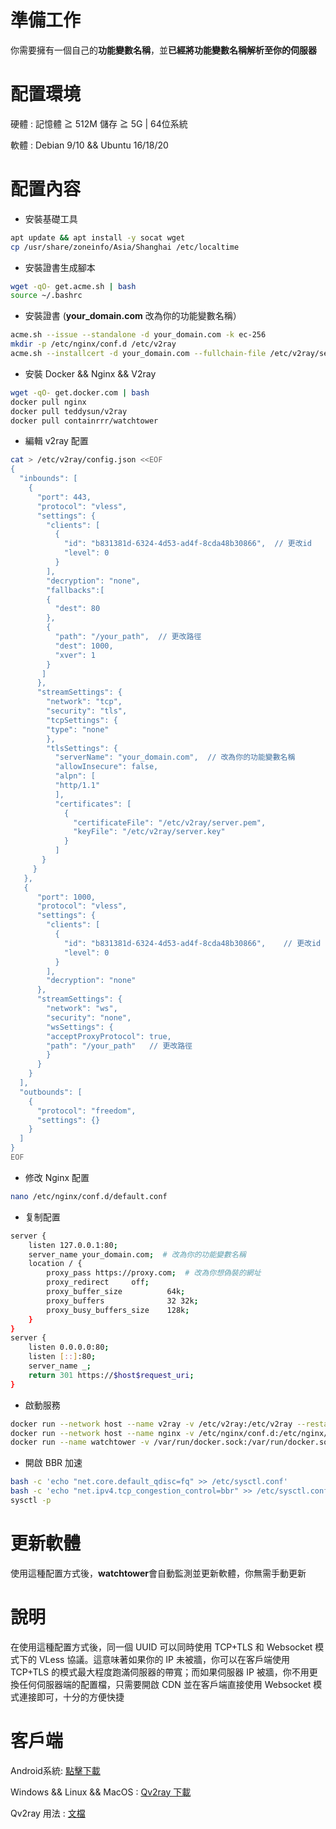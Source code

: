 # 準備工作
你需要擁有一個自己的**功能變數名稱**，並**已經將功能變數名稱解析至你的伺服器**   
# 配置環境
硬體 : 記憶體 ≧ 512M 儲存 ≧ 5G | 64位系統      

軟體 : Debian 9/10 && Ubuntu 16/18/20
# 配置內容
- 安裝基礎工具  
```bash
apt update && apt install -y socat wget    
cp /usr/share/zoneinfo/Asia/Shanghai /etc/localtime
```
- 安裝證書生成腳本  
```bash
wget -qO- get.acme.sh | bash 
source ~/.bashrc
```
- 安裝證書  (**your_domain.com** 改為你的功能變數名稱）
```bash
acme.sh --issue --standalone -d your_domain.com -k ec-256
mkdir -p /etc/nginx/conf.d /etc/v2ray
acme.sh --installcert -d your_domain.com --fullchain-file /etc/v2ray/server.pem --key-file /etc/v2ray/server.key --ecc
```
- 安裝 Docker && Nginx && V2ray 
```bash
wget -qO- get.docker.com | bash
docker pull nginx
docker pull teddysun/v2ray
docker pull containrrr/watchtower
```
- 編輯 v2ray 配置 
```bash
cat > /etc/v2ray/config.json <<EOF
{
  "inbounds": [
    {
      "port": 443,
      "protocol": "vless",
      "settings": {
        "clients": [
          {
            "id": "b831381d-6324-4d53-ad4f-8cda48b30866",  // 更改id
            "level": 0
          }
        ],
        "decryption": "none",
        "fallbacks":[
        {
          "dest": 80
        },
        {
          "path": "/your_path",  // 更改路徑
          "dest": 1000,
          "xver": 1
        }
       ]
      },
      "streamSettings": {
        "network": "tcp",
        "security": "tls",
        "tcpSettings": {
        "type": "none"
        },
        "tlsSettings": {
          "serverName": "your_domain.com",  // 改為你的功能變數名稱
          "allowInsecure": false,
          "alpn": [
          "http/1.1"
          ],
          "certificates": [
            {
              "certificateFile": "/etc/v2ray/server.pem",
              "keyFile": "/etc/v2ray/server.key"
            }
          ]
       }
     }
   },
   {
      "port": 1000,
      "protocol": "vless",
      "settings": {
        "clients": [
          {
            "id": "b831381d-6324-4d53-ad4f-8cda48b30866",    // 更改id
            "level": 0
          }
        ],
        "decryption": "none"
      },
      "streamSettings": {
        "network": "ws",
        "security": "none",
        "wsSettings": {
        "acceptProxyProtocol": true,
        "path": "/your_path"   // 更改路徑
        }
      }
    }
  ],
  "outbounds": [
    {
      "protocol": "freedom",
      "settings": {}
    }
  ]
}
EOF
```
- 修改 Nginx 配置 
```bash
nano /etc/nginx/conf.d/default.conf
```
- 复制配置
```bash
server {
    listen 127.0.0.1:80;
    server_name your_domain.com;  # 改為你的功能變數名稱
    location / {
        proxy_pass https://proxy.com;  # 改為你想偽裝的網址
        proxy_redirect     off;
        proxy_buffer_size          64k; 
        proxy_buffers              32 32k; 
        proxy_busy_buffers_size    128k;  
    }
}
server {
    listen 0.0.0.0:80;
    listen [::]:80;
    server_name _;
    return 301 https://$host$request_uri;
}
```
- 啟動服務 
```bash
docker run --network host --name v2ray -v /etc/v2ray:/etc/v2ray --restart=always -d teddysun/v2ray
docker run --network host --name nginx -v /etc/nginx/conf.d:/etc/nginx/conf.d --restart=always -d nginx
docker run --name watchtower -v /var/run/docker.sock:/var/run/docker.sock --restart unless-stopped -d containrrr/watchtower --cleanup
```
- 開啟 BBR 加速 
```bash
bash -c 'echo "net.core.default_qdisc=fq" >> /etc/sysctl.conf'
bash -c 'echo "net.ipv4.tcp_congestion_control=bbr" >> /etc/sysctl.conf'
sysctl -p
```
# 更新軟體
使用這種配置方式後，**watchtower**會自動監測並更新軟體，你無需手動更新

# 說明
在使用這種配置方式後，同一個 UUID 可以同時使用 TCP+TLS 和 Websocket 模式下的 VLess 協議。這意味著如果你的 IP 未被牆，你可以在客戶端使用 TCP+TLS 的模式最大程度跑滿伺服器的帶寬；而如果伺服器 IP 被牆，你不用更換任何伺服器端的配置檔，只需要開啟 CDN 並在客戶端直接使用 Websocket 模式連接即可，十分的方便快捷

# 客戶端
Android系統: [點擊下載](https://github.com/2dust/v2rayNG/releases)    

Windows && Linux && MacOS : [Qv2ray 下載](https://github.com/Qv2ray/Qv2ray/releases)   

Qv2ray 用法 : [文檔](https://qv2ray.net/getting-started/step2.html) 